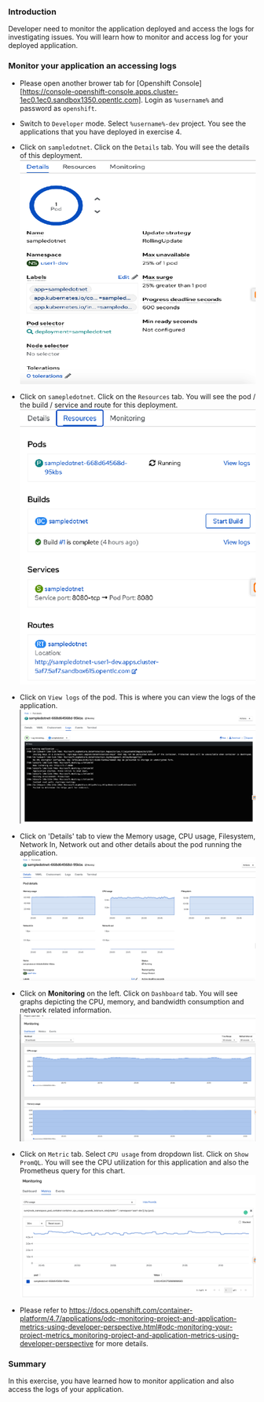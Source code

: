 ### Introduction

Developer need to monitor the application deployed and access the logs for investigating issues.   You will learn how to monitor and access log for your deployed application. 

### Monitor your application an accessing logs 

* Please open another brower tab for [Openshift Console][https://console-openshift-console.apps.cluster-1ec0.1ec0.sandbox1350.opentlc.com].  Login as `%username%` and password as `openshift`.

* Switch to `Developer` mode.  Select `%username%-dev` project.  You see the applications that you have deployed in exercise 4.  

* Click on `sampledotnet`.  Click on the `Details` tab. You will see the details of this deployment.  
![Monitoring 02](./images/07/monitor-02.png)

* Click on `samepledotnet`.  Click on the `Resources` tab.  You will see the pod / the build / service and route for this deployment.    
![Monitoring 01](./images/07/monitor-01.png)

* Click on `View logs` of the pod. This is where you can view the logs of the application.
![Monitoring 03](./images/07/monitor-03.png)

* Click on 'Details' tab to view the Memory usage, CPU usage, Filesystem, Network In, Network out and other details about the pod running the application. 
![Monitoring 04](./images/07/monitor-04.png)

* Click on **Monitoring** on the left. Click on `Dashboard` tab.  You will see graphs depicting the CPU, memory, and bandwidth consumption and network related information.
![Monitoring 05](./images/07/monitor-05.png)

* Click on `Metric` tab.  Select `CPU usage` from dropdown list.  Click on `Show PromQL`. You will see the CPU utilization for this application and also the Prometheus query for this chart.  
![Monitoring 06](./images/07/monitor-06.png)

* Please refer to https://docs.openshift.com/container-platform/4.7/applications/odc-monitoring-project-and-application-metrics-using-developer-perspective.html#odc-monitoring-your-project-metrics_monitoring-project-and-application-metrics-using-developer-perspective for more details. 

### Summary
In this exercise,  you have learned how to monitor application and also access the logs of your application. 
